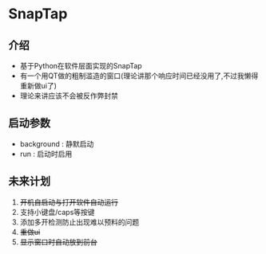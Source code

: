 # SnapTap


## 介绍
+ 基于Python在软件层面实现的SnapTap
+ 有一个用QT做的粗制滥造的窗口(理论讲那个响应时间已经没用了,不过我懒得重新做ui了)
+ 理论来讲应该不会被反作弊封禁

## 启动参数
+ background : 静默启动
+ run : 启动时启用

## 未来计划
1. ~~开机自启动与打开软件自动运行~~
2. 支持小键盘/caps等按键
3. 添加多开检测防止出现难以预料的问题
4. ~~重做ui~~
5. ~~显示窗口时自动放到前台~~
